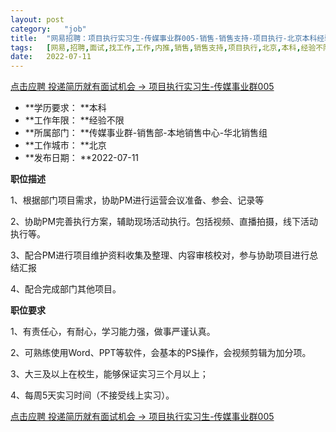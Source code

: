 ```yaml
---
layout:	post
category:	"job"
title:	"网易招聘：项目执行实习生-传媒事业群005-销售-销售支持-项目执行-北京本科经验不限"
tags:	[网易,招聘,面试,找工作,工作,内推,销售,销售支持,项目执行,北京,本科,经验不限]
date:	2022-07-11
---
```


[点击应聘 投递简历就有面试机会 ->  项目执行实习生-传媒事业群005](http://mobile.bole.netease.com/bole/boleDetail?id=41450&employeeId=346f03c3cda5f04c&key=all)



- **学历要求： **本科
- **工作年限： **经验不限
- **所属部门： **传媒事业群-销售部-本地销售中心-华北销售组
- **工作城市： **北京
- **发布日期： **2022-07-11



**职位描述**

1、根据部门项目需求，协助PM进行运营会议准备、参会、记录等

2、协助PM完善执行方案，辅助现场活动执行。包括视频、直播拍摄，线下活动执行等。

3、配合PM进行项目维护资料收集及整理、内容审核校对，参与协助项目进行总结汇报

4、配合完成部门其他项目。



**职位要求**

1、有责任心，有耐心，学习能力强，做事严谨认真。

2、可熟练使用Word、PPT等软件，会基本的PS操作，会视频剪辑为加分项。

3、大三及以上在校生，能够保证实习三个月以上；

4、每周5天实习时间（不接受线上实习）。



[点击应聘 投递简历就有面试机会 ->  项目执行实习生-传媒事业群005](http://mobile.bole.netease.com/bole/boleDetail?id=41450&employeeId=346f03c3cda5f04c&key=all)